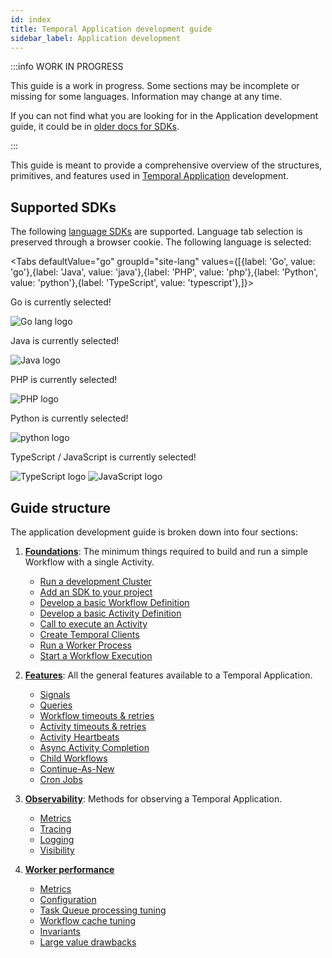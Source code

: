 ```yaml
---
id: index
title: Temporal Application development guide
sidebar_label: Application development
---
```


:::info WORK IN PROGRESS

This guide is a work in progress.
Some sections may be incomplete or missing for some languages.
Information may change at any time.

If you can not find what you are looking for in the Application development guide, it could be in [older docs for SDKs](/sdks).

:::

This guide is meant to provide a comprehensive overview of the structures, primitives, and features used in [Temporal Application](/temporal#temporal-application) development.

## Supported SDKs

The following [language SDKs](/temporal#temporal-sdk) are supported.
Language tab selection is preserved through a browser cookie.
The following language is selected:

<Tabs
defaultValue="go"
groupId="site-lang"
values={[{label: 'Go', value: 'go'},{label: 'Java', value: 'java'},{label: 'PHP', value: 'php'},{label: 'Python', value: 'python'},{label: 'TypeScript', value: 'typescript'},]}>

<TabItem value="go">

Go is currently selected!

<div class="app-dev-landing-page-lang-logo">
<img src="/app-dev/go-lang.svg" alt="Go lang logo" />
</div>

</TabItem>
<TabItem value="java">

Java is currently selected!

<div class="app-dev-landing-page-lang-logo">
<img src="/app-dev/java.svg" alt="Java logo" />
</div>

</TabItem>
<TabItem value="php">

PHP is currently selected!

<div class="app-dev-landing-page-lang-logo">
<img src="/app-dev/php.svg" alt="PHP logo" />
</div>

</TabItem>
<TabItem value="python">

Python is currently selected!

<div class="app-dev-landing-page-lang-logo">
<img src="/app-dev/python.svg" alt="python logo" />
</div>

</TabItem>
<TabItem value="typescript">

TypeScript / JavaScript is currently selected!

<div class="app-dev-landing-page-lang-logos">
<img src="/app-dev/typescript.svg" alt="TypeScript logo" />
<img src="/img/javascript.svg" alt="JavaScript logo" />
</div>

</TabItem>
</Tabs>

## Guide structure

The application development guide is broken down into four sections:

1. [**Foundations**](/application-development/foundations): The minimum things required to build and run a simple Workflow with a single Activity.

   - [Run a development Cluster](/application-development/foundations#run-a-dev-cluster)
   - [Add an SDK to your project](/application-development/foundations#add-your-sdk)
   - [Develop a basic Workflow Definition](/application-development/foundations#develop-workflow)
   - [Develop a basic Activity Definition](/application-development/foundations#develop-activities)
   - [Call to execute an Activity](/application-development/foundations#start-activity-execution)
   - [Create Temporal Clients](/application-development/foundations#create-temporal-clients)
   - [Run a Worker Process](/application-development/foundations#run-worker-processes)
   - [Start a Workflow Execution](/application-development/foundations#start-workflow-execution)

2. [**Features**](/application-development/features): All the general features available to a Temporal Application.

   - [Signals](/application-development/features#signals)
   - [Queries](/application-development/features#queries)
   - [Workflow timeouts & retries](/application-development/features#workflow-timeouts--retries)
   - [Activity timeouts & retries](/application-development/features#activity-timeouts--retries)
   - [Activity Heartbeats](/application-development/features#activity-heartbeats)
   - [Async Activity Completion](/application-development/features#async-activity-completion)
   - [Child Workflows](/application-development/features#child-workflows)
   - [Continue-As-New](/application-development/features#continue-as-new)
   - [Cron Jobs](/application-development/features#cron-jobs)

3. [**Observability**](/application-development/observability): Methods for observing a Temporal Application.

   - [Metrics](/application-development/observability#metrics)
   - [Tracing](/application-development/observability#tracing)
   - [Logging](/application-development/observability#logging)
   - [Visibility](/application-development/observability#visibility)

4. [**Worker performance**](/application-development/worker-performance)

   - [Metrics](/application-development/worker-performance#metrics)
   - [Configuration](/application-development/worker-performance#configuration)
   - [Task Queue processing tuning](/application-development/worker-performance#task-queues-processing-tuning)
   - [Workflow cache tuning](/application-development/worker-performance#workflow-cache-tuning)
   - [Invariants](/application-development/worker-performance#invariants)
   - [Large value drawbacks](/application-development/worker-performance#drawbacks-of-putting-just-large-values-everywhere)

